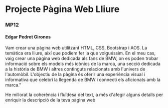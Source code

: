 # Projecte Pàgina Web Lliure

### MP12
#### Edgar Pedret Girones
Vam crear una pàgina web utilitzant HTML, CSS, Bootstrap i AOS. La temàtica era lliure, així que podíem fer la que volguéssim. En el meu cas, vaig crear una pàgina web dedicada als fans de BMW, on es poden trobar informació sobre els models més icònics de la marca, una secció dedicada a la història de BMW i altres continguts relacionats amb l'univers de l'automòbil. L'objectiu de la pàgina és oferir una experiència visual i informativa que celebri la llegenda de BMW i connecti els aficionats amb la marca."

He millorat la coherència i fluïdesa del text, a més d'afegir alguns detalls per enriquir la descripció de la teva pàgina web
